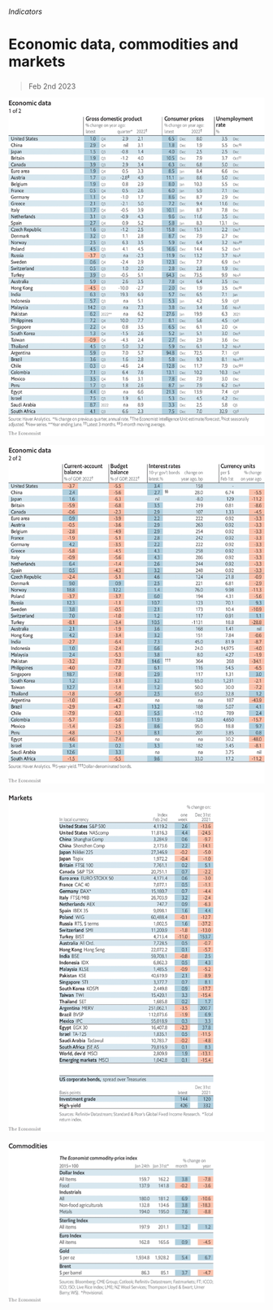 ###### Indicators

# Economic data, commodities and markets 

#####  

> Feb 2nd 2023 

![image](images/20230204_INT101.png) 


![image](images/20230204_INT102.png) 


![image](images/20230204_INT201.png) 


![image](images/20230204_INT401.png) 


